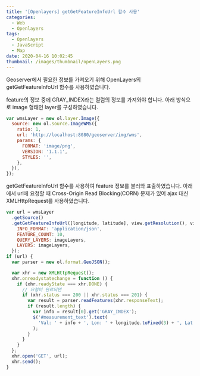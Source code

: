 ```yaml
---
title: '[Openlayers] getGetFeatureInfoUrl 함수 사용'
categories:
  - Web
  - Openlayers
tags:
  - Openlayers
  - JavaScript
  - Map
date: 2020-04-16 10:02:45
thumbnail: /images/thumbnail/openLayers.png
---
```


Geoserver에서 필요한 정보를 가져오기 위해 OpenLayers의 getGetFeatureInfoUrl 함수를 사용하였습니다.

feature의 정보 중에 GRAY_INDEX라는 컬럼의 정보를 가져와야 합니다.
아래 방식으로 image 형태인 layer를 구성하였습니다.

```js
var wmsLayer = new ol.layer.Image({
  source: new ol.source.ImageWMS({
    ratio: 1,
    url: 'http://localhost:8080/geoserver/img/wms',
    params: {
      FORMAT: 'image/png',
      VERSION: '1.1.1',
      STYLES: '',
    },
  }),
});
```

getGetFeatureInfoUrl 함수를 사용하여 feature 정보를 불러와 표출하였습니다.
아래에서 url에 요청할 때 Cross-Origin Read Blocking(CORN) 문제가 있어 ajax 대신 XMLHttpRequest를 사용하였습니다.

```js
var url = wmsLayer
  .getSource()
  .getGetFeatureInfoUrl([longitude, latitude], view.getResolution(), view.getProjection(), {
    INFO_FORMAT: 'application/json',
    FEATURE_COUNT: 10,
    QUERY_LAYERS: imageLayers,
    LAYERS: imageLayers,
  });
if (url) {
  var parser = new ol.format.GeoJSON();

  var xhr = new XMLHttpRequest();
  xhr.onreadystatechange = function () {
    if (xhr.readyState === xhr.DONE) {
      // 요청이 완료되면
      if (xhr.status === 200 || xhr.status === 201) {
        var result = parser.readFeatures(xhr.responseText);
        if (result.length) {
          var info = result[0].get('GRAY_INDEX');
          $('#measurement_text').text(
            'Val: ' + info + ', Lon: ' + longitude.toFixed(3) + ', Lat: ' + latitude.toFixed(3)
          );
        }
      }
    }
  };
  xhr.open('GET', url);
  xhr.send();
}
```
